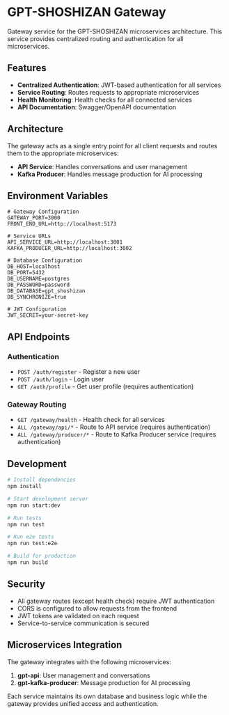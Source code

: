 # GPT-SHOSHIZAN Gateway

Gateway service for the GPT-SHOSHIZAN microservices architecture. This service provides centralized routing and authentication for all microservices.

## Features

- **Centralized Authentication**: JWT-based authentication for all services
- **Service Routing**: Routes requests to appropriate microservices
- **Health Monitoring**: Health checks for all connected services
- **API Documentation**: Swagger/OpenAPI documentation

## Architecture

The gateway acts as a single entry point for all client requests and routes them to the appropriate microservices:

- **API Service**: Handles conversations and user management
- **Kafka Producer**: Handles message production for AI processing

## Environment Variables

```env
# Gateway Configuration
GATEWAY_PORT=3000
FRONT_END_URL=http://localhost:5173

# Service URLs
API_SERVICE_URL=http://localhost:3001
KAFKA_PRODUCER_URL=http://localhost:3002

# Database Configuration
DB_HOST=localhost
DB_PORT=5432
DB_USERNAME=postgres
DB_PASSWORD=password
DB_DATABASE=gpt_shoshizan
DB_SYNCHRONIZE=true

# JWT Configuration
JWT_SECRET=your-secret-key
```

## API Endpoints

### Authentication

- `POST /auth/register` - Register a new user
- `POST /auth/login` - Login user
- `GET /auth/profile` - Get user profile (requires authentication)

### Gateway Routing

- `GET /gateway/health` - Health check for all services
- `ALL /gateway/api/*` - Route to API service (requires authentication)
- `ALL /gateway/producer/*` - Route to Kafka Producer service (requires authentication)

## Development

```bash
# Install dependencies
npm install

# Start development server
npm run start:dev

# Run tests
npm run test

# Run e2e tests
npm run test:e2e

# Build for production
npm run build
```

## Security

- All gateway routes (except health check) require JWT authentication
- CORS is configured to allow requests from the frontend
- JWT tokens are validated on each request
- Service-to-service communication is secured

## Microservices Integration

The gateway integrates with the following microservices:

1. **gpt-api**: User management and conversations
2. **gpt-kafka-producer**: Message production for AI processing

Each service maintains its own database and business logic while the gateway provides unified access and authentication.

